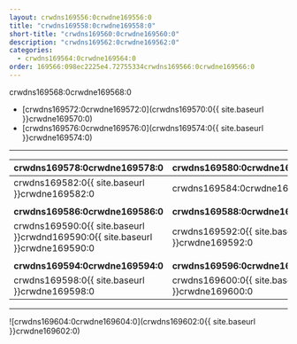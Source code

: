 ```yaml
---
layout: crwdns169556:0crwdne169556:0
title: "crwdns169558:0crwdne169558:0"
short-title: "crwdns169560:0crwdne169560:0"
description: "crwdns169562:0crwdne169562:0"
categories:
  - crwdns169564:0crwdne169564:0
order: 169566:098ec2225e4.72755334crwdns169566:0crwdne169566:0
---
```



crwdns169568:0crwdne169568:0

- [crwdns169572:0crwdne169572:0](crwdns169570:0{{ site.baseurl }}crwdne169570:0)
- [crwdns169576:0crwdne169576:0](crwdns169574:0{{ site.baseurl }}crwdne169574:0)

<hr />

| crwdns169578:0crwdne169578:0                                                   | crwdns169580:0crwdne169580:0                   |
| ------------------------------------------------------------------------------ | ---------------------------------------------- |
| crwdns169582:0{{ site.baseurl }}crwdne169582:0                                 | crwdns169584:0crwdne169584:0                   |
|                                                                                |                                                |
| **crwdns169586:0crwdne169586:0**                                               | **crwdns169588:0crwdne169588:0**               |
| crwdns169590:0{{ site.baseurl }}crwdnd169590:0{{ site.baseurl }}crwdne169590:0 | crwdns169592:0{{ site.baseurl }}crwdne169592:0 |
|                                                                                |                                                |
| **crwdns169594:0crwdne169594:0**                                               | **crwdns169596:0crwdne169596:0**               |
| crwdns169598:0{{ site.baseurl }}crwdne169598:0                                 | crwdns169600:0{{ site.baseurl }}crwdne169600:0 |

<hr />

![crwdns169604:0crwdne169604:0](crwdns169602:0{{ site.baseurl }}crwdne169602:0)